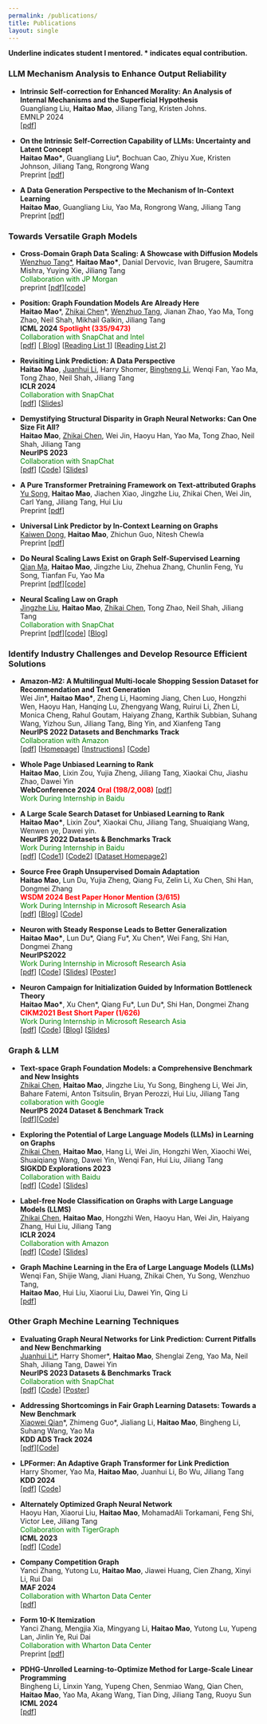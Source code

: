 ```yaml
---
permalink: /publications/
title: Publications
layout: single
---
```

**Underline indicates student I mentored. * indicates equal contribution.**


### LLM Mechanism Analysis to Enhance Output Reliability
<ul>
  <li>
      <p>
        <strong>Intrinsic Self-correction for Enhanced Morality: An Analysis of Internal Mechanisms and the Superficial Hypothesis</strong> <br>
        Guangliang Liu, <strong>Haitao Mao</strong>, Jiliang Tang, Kristen Johns.<br>
        EMNLP 2024 <br> [<a href="https://arxiv.org/abs/2407.15286">pdf</a>]
      </p>
  </li>
  <li>
      <p>
        <strong>On the Intrinsic Self-Correction Capability of LLMs: Uncertainty and Latent Concept </strong> <br>
        <strong>Haitao Mao*</strong>, Guangliang Liu*, Bochuan Cao, Zhiyu Xue, Kristen Johnson, Jiliang Tang, Rongrong Wang<br>
        Preprint [<a href="https://arxiv.org/abs/2406.02378">pdf</a>]
      </p>
  </li>
  <li>
      <p>
        <strong>A Data Generation Perspective to the Mechanism of In-Context Learning </strong> <br>
        <strong>Haitao Mao</strong>, Guangliang Liu, Yao Ma, Rongrong Wang, Jiliang Tang <br>
        Preprint [<a href="https://arxiv.org/abs/2402.02212">pdf</a>]
      </p>
  </li>
</ul>


### Towards Versatile Graph Models
<ul>
  <li>
        <p>
            <strong>Cross-Domain Graph Data Scaling: A Showcase with Diffusion Models</strong><br>
            <u>Wenzhuo Tang*</u>, <strong>Haitao Mao*</strong>, Danial Dervovic, Ivan Brugere, Saumitra Mishra, Yuying Xie, Jiliang Tang<br>
            <font color="green">Collaboration with JP Morgan</font> <br>
            preprint [<a href="https://arxiv.org/abs/2406.01899">pdf</a>][<a href="https://github.com/WenzhuoTang/UniAug">code</a>]
        </p>
    </li>
  <li>
      <p>
          <strong>Position: Graph Foundation Models Are Already Here</strong><br>
          <strong>Haitao Mao</strong>*, <u>Zhikai Chen</u>*, <u>Wenzhuo Tang</u>, Jianan Zhao, Yao Ma, Tong Zhao, Neil Shah, Mikhail Galkin, Jiliang Tang <br>
          <strong>ICML 2024 <font color="red">Spotlight (335/9473) </font>  </strong><br> 
          <font color="green">Collaboration with SnapChat and Intel</font> <br>
          [<a href="https://arxiv.org/abs/2402.02216.pdf">pdf</a>]
          [<a href="https://towardsdatascience.com/foundation-models-in-graph-geometric-deep-learning-f363e2576f58"> Blog</a>]
          [<a href="https://github.com/CurryTang/Towards-Graph-Foundation-Models-New-perspective-">Reading List 1</a>]
          [<a href="https://github.com/CurryTang/Towards-graph-foundation-models">Reading List 2</a>]
      </p>
    </li>
    <li>
        <p>
            <strong>Revisiting Link Prediction: A Data Perspective</strong><br>
            <strong>Haitao Mao</strong>, <u>Juanhui Li</u>, Harry Shomer, <u>Bingheng Li</u>, Wenqi Fan, Yao Ma, Tong Zhao, Neil Shah, Jiliang Tang <br>
            <strong>ICLR 2024</strong>  <br>
            <font color="green">Collaboration with SnapChat</font> <br>
            [<a href="https://arxiv.org/abs/2310.00793.pdf">pdf</a>]
            [<a href="https://github.com/HaitaoMao/HaitaoMao.github.io/blob/master/_files/LinkPrediction.pdf">Slides</a>] 
        </p>
    </li>
    <li>
      <p>
          <strong>Demystifying Structural Disparity in Graph Neural Networks: Can One Size Fit All?</strong><br>
          <strong>Haitao Mao</strong>, <u>Zhikai Chen</u>, Wei Jin, Haoyu Han, Yao Ma, Tong Zhao, Neil Shah, Jiliang Tang <br>
          <strong>NeurIPS 2023</strong> <br>
          <font color="green">Collaboration with SnapChat</font> <br>
          [<a href="https://arxiv.org/abs/2306.01323.pdf">pdf</a>]
          [<a href="https://github.com/HaitaoMao/Demystify-structural-disparity">Code</a>] 
          [<a href="https://github.com/HaitaoMao/HaitaoMao.github.io/blob/master/_files/NodeClassification.pdf">Slides</a>] 
      </p>
    </li>
    <li>
        <p>
            <strong>A Pure Transformer Pretraining Framework on Text-attributed Graphs</strong><br>
            <u>Yu Song</u>, <strong>Haitao Mao</strong>, Jiachen Xiao, Jingzhe Liu, Zhikai Chen, Wei Jin, Carl Yang, Jiliang Tang, Hui Liu<br>
            Preprint [<a href="https://arxiv.org/abs/2406.13873v1">pdf</a>]
        </p>
    </li>
    <li>
        <p>
            <strong>Universal Link Predictor by In-Context Learning on Graphs</strong><br>
            <u>Kaiwen Dong</u>, <strong>Haitao Mao</strong>, Zhichun Guo, Nitesh Chewla<br>
            Preprint [<a href="https://arxiv.org/abs/2402.07738.pdf">pdf</a>]
        </p>
    </li>
    <li>
        <p>
            <strong>Do Neural Scaling Laws Exist on Graph Self-Supervised Learning</strong><br>
            <u>Qian Ma</u>, <strong>Haitao Mao</strong>, Jingzhe Liu, Zhehua Zhang, Chunlin Feng, Yu Song, Tianfan Fu, Yao Ma<br>
            Preprint [<a href="https://arxiv.org/abs/2408.11243">pdf</a>][<a href="https://github.com/GraphSSLScaling/GraphSSLScaling">code</a>]
        </p>
    </li>
    <li>
      <p>
          <strong>Neural Scaling Law on Graph</strong><br>
          <u>Jingzhe Liu</u>, <strong>Haitao Mao</strong>, <u>Zhikai Chen</u>, Tong Zhao, Neil Shah, Jiliang Tang <br>
          <font color="green">Collaboration with SnapChat</font> <br>
          Preprint [<a href="https://arxiv.org/abs/2402.02054.pdf">pdf</a>][<a href="https://github.com/Liu-Jingzhe/graph-scaling-laws">code</a>]
          [<a href="https://medium.com/@jeongiitae/neural-scaling-laws-on-graphs-do-you-believe-is-there-strong-related-between-model-data-size-ebd139778928">Blog</a>]  
      </p>
    </li>
</ul>

### Identify Industry Challenges and Develop Resource Efficient Solutions
<ul>
  <li>
      <p>
        <strong>Amazon-M2: A Multilingual Multi-locale Shopping Session Dataset for Recommendation and Text Generation </strong><br>
        Wei Jin*, <strong>Haitao Mao*</strong>, Zheng Li, Haoming Jiang, Chen Luo, Hongzhi Wen, Haoyu Han, Hanqing Lu, Zhengyang Wang, Ruirui Li, Zhen Li, Monica Cheng, Rahul Goutam, Haiyang Zhang, Karthik Subbian, Suhang Wang, Yizhou Sun, Jiliang Tang, Bing Yin, and Xianfeng Tang  <br>
        <strong>NeurIPS 2022 Datasets and Benchmarks Track</strong> <br> 
        <font color="green">Collaboration with Amazon</font> <br>
        [<a href="https://arxiv.org/abs/2307.09688.pdf">pdf</a>]
        [<a href="https://kddcup23.github.io/">Homepage</a>]
        [<a href="https://www.aicrowd.com/challenges/amazon-kdd-cup-23-multilingual-recommendation-challenge">Instructions</a>]
        [<a href="https://github.com/HaitaoMao/Amazon-M2">Code</a>]
      </p>
    </li>
  <li>
      <p>
          <strong>Whole Page Unbiased Learning to Rank </strong><br>
          <strong>Haitao Mao</strong>, Lixin Zou, Yujia Zheng, Jiliang Tang, Xiaokai Chu, Jiashu Zhao, Dawei Yin <br> 
          <strong> WebConference 2024</strong> <font color="red"><strong>Oral </strong> <strong>(198/2,008)</strong> </font> [<a href="https://arxiv.org/abs/2210.10718.pdf">pdf</a>]<br>
          <font color="green">Work During Internship in Baidu</font> <br>
      </p>
    </li>
  <li>
      <p>
        <strong>A Large Scale Search Dataset for Unbiased Learning to Rank </strong> <br>
        <strong>Haitao Mao*</strong>, Lixin Zou*, Xiaokai Chu, Jiliang Tang, Shuaiqiang Wang, Wenwen ye, Dawei yin. <br>
        <strong>NeurIPS 2022 Datasets & Benchmarks Track</strong> <br> 
        <font color="green">Work During Internship in Baidu</font> <br>
        [<a href="https://arxiv.org/abs/2207.03051">pdf</a>]
        [<a href="https://github.com/ChuXiaokai/baidu_ultr_dataset">Code1</a>]
        [<a href="https://github.com/ChuXiaokai/WSDMCUP_BaiduPLM_Paddle">Code2</a>]
        [<a href="https://searchscience.baidu.com/dataset.html">Dataset Homepage2</a>]
      </p>
    </li>
    <li>
    <p>
        <strong>Source Free Graph Unsupervised Domain Adaptation </strong><br>
        <strong>Haitao Mao</strong>, Lun Du, Yujia Zheng, Qiang Fu, Zelin Li, Xu Chen, Shi Han, Dongmei Zhang <br>
        <strong><font color="red">WSDM 2024 Best Paper Honor Mention (3/615)</font></strong> <br>
        <font color="green">Work During Internship in Microsoft Research Asia</font> <br>
        [<a href="https://arxiv.org/abs/2112.00955.pdf">pdf</a>]
        [<a href="https://haitaomao.github.io/categories/sourcefree/">Blog</a>]
        [<a href="https://github.com/HaitaoMao/SOGA">Code</a>]
    </p>  
  </li>
  <li>
      <p>
        <strong>Neuron with Steady Response Leads to Better Generalization</strong><br>
        <strong>Haitao Mao*</strong>, Lun Du*, Qiang Fu*, Xu Chen*, Wei Fang, Shi Han, Dongmei Zhang <br>
        <strong>NeurIPS2022</strong><br> 
        <font color="green">Work During Internship in Microsoft Research Asia</font> <br>
        [<a href="https://arxiv.org/abs/2111.15414.pdf">pdf</a>]
        [<a href="https://github.com/HaitaoMao/Neuron-with-Steady-Response-Leads-to-Better-Generalization">Code</a>] 
        [<a href="https://github.com/HaitaoMao/HaitaoMao.github.io/blob/master/_files/NSR-AITIME.pdf">Slides</a>]
        [<a href="https://neurips.cc/media/PosterPDFs/NeurIPS%202022/54444.png?t=1668603047.5147302">Poster</a>]
      </p>
    </li>
    <li>
      <p>
        <strong> Neuron Campaign for Initialization Guided by Information Bottleneck Theory </strong><br>
        <strong>Haitao Mao*</strong>, Xu Chen*, Qiang Fu*, Lun Du*, Shi Han, Dongmei Zhang <br>
        <font color="red"><strong>CIKM2021 Best Short Paper (1/626)</strong></font><br>
        <font color="green">Work During Internship in Microsoft Research Asia</font> <br>
        [<a href="https://arxiv.org/abs/2108.06530.pdf">pdf</a>]
        [<a href="https://github.com/HaitaoMao/Neuron-Campaign-for-Initialization-Guided-by-Information-Bottleneck-Theory">Code</a>]
        [<a href="https://haitaomao.github.io/categories/neuronCampaign/">Blog</a>]
        [<a href="https://github.com/haitaomao/haitaomao.github.io/blob/master/_files/CIKM2021/AITime%20CIKM21%20-%20Neuron%20Campaign.pdf">Slides</a>]
      </p>
    </li>
</ul>

### Graph & LLM
<ul>
  <li>
        <p>
            <strong>Text-space Graph Foundation Models: a Comprehensive Benchmark and New Insights</strong><br>
            <u>Zhikai Chen</u>, <strong>Haitao Mao</strong>, Jingzhe Liu, Yu Song, Bingheng Li, Wei Jin, Bahare Fatemi, Anton Tsitsulin, Bryan Perozzi, Hui Liu, Jiliang Tang <br>
            <font color="green">collaboration with Google</font> <br>
            <strong>NeurIPS 2024 Dataset & Benchmark Track</strong><br>
            [<a href="https://arxiv.org/abs/2406.10727">pdf</a>][<a href="https://github.com/CurryTang/TSGFM">Code</a>]
        </p>
    </li>
  <li>
      <p>
          <strong>Exploring the Potential of Large Language Models (LLMs) in Learning on Graphs </strong><br>
          <u>Zhikai Chen</u>, <strong>Haitao Mao</strong>, Hang Li, Wei Jin, Hongzhi Wen, Xiaochi Wei, Shuaiqiang Wang, Dawei Yin, Wenqi Fan, Hui Liu, Jiliang Tang <br>
          <strong>SIGKDD Explorations 2023</strong> <br>
          <font color="green">Collaboration with Baidu</font> <br>
          [<a href="https://arxiv.org/abs/2307.03393.pdf">pdf</a>]
          [<a href="https://github.com/CurryTang/Graph-LLM">Code</a>]
          [<a href="https://www.cse.msu.edu/~tangjili/talks/LLMs-LOG.pdf">Slides</a>]
        </p>
    </li>
    <li>
        <p>
            <strong>Label-free Node Classification on Graphs with Large Language Models (LLMS)</strong><br>
            <u>Zhikai Chen</u>, <strong>Haitao Mao</strong>, Hongzhi Wen, Haoyu Han, Wei Jin, Haiyang Zhang, Hui Liu, Jiliang Tang <br>
            <strong>ICLR 2024</strong> <br> 
            <font color="green">Collaboration with Amazon</font> <br>
            [<a href="https://arxiv.org/abs/2310.04668.pdf">pdf</a>]
            [<a href="https://github.com/CurryTang/LLMGNN">Code</a>]
            [<a href="https://github.com/HaitaoMao/HaitaoMao.github.io/blob/master/_files/LABELFREE.pdf">Slides</a>]
        </p>
    </li>
  <li>
      <p>
          <strong>Graph Machine Learning in the Era of Large Language Models (LLMs)</strong><br>
          Wenqi Fan, Shijie Wang, Jiani Huang, Zhikai Chen, Yu Song, Wenzhuo Tang,<br> <strong>Haitao Mao</strong>, Hui Liu, Xiaorui Liu, Dawei Yin, Qing Li<br>
          [<a href="https://arxiv.org/abs/2404.14928">pdf</a>]
      </p>
    </li>
</ul>


### Other Graph Mechine Learning Techniques

<ul>
  <li>
      <p>
        <strong> Evaluating Graph Neural Networks for Link Prediction: Current Pitfalls and New Benchmarking </strong> <br>
        <u>Juanhui Li*</u>, Harry Shomer*, <strong>Haitao Mao</strong>, Shenglai Zeng, Yao Ma, Neil Shah, Jiliang Tang, Dawei Yin <br>
        <strong>NeurIPS 2023 Datasets & Benchmarks Track</strong> <br> 
        <font color="green">Collaboration with SnapChat</font> <br>
        [<a href="https://arxiv.org/abs/2306.10453.pdf">pdf</a>]
        [<a href="https://github.com/Juanhui28/HeaRT">Code</a>]
        [<a href="https://neurips.cc/media/PosterPDFs/NeurIPS%202023/73552.png?t=1697474274.198515">Poster</a>]
      </p>
    </li>
    <li>
      <p>
          <strong>Addressing Shortcomings in Fair Graph Learning Datasets: Towards a New Benchmark</strong><br>
          <u>Xiaowei Qian</u>*, Zhimeng Guo*, Jialiang Li, <strong>Haitao Mao</strong>, Bingheng Li, Suhang Wang, Yao Ma  <br>
          <strong>KDD ADS Track 2024</strong> <br>
          [<a href="https://arxiv.org/abs/2403.06017.pdf">pdf</a>][<a href="https://github.com/XweiQ/Benchmark-GraphFairness">Code</a>]
      </p>
    </li>
  <li>
      <p>
          <strong>LPFormer: An Adaptive Graph Transformer for Link Prediction</strong><br>
          Harry Shomer, Yao Ma, <strong>Haitao Mao</strong>,  Juanhui Li, Bo Wu, Jiliang Tang <br>
          <strong>KDD 2024</strong> <br>  
          [<a href="https://arxiv.org/abs/2310.11009.pdf">pdf</a>]
          [<a href="https://github.com/HarryShomer/LPFormer">Code</a>]
      </p>
    </li>
  <li>
      <p>
          <strong>Alternately Optimized Graph Neural Network </strong><br>
          Haoyu Han, Xiaorui Liu, <strong>Haitao Mao</strong>,  MohamadAli Torkamani, Feng Shi, Victor Lee, Jiliang Tang  <br>
          <font color="green">Collaboration with TigerGraph</font> <br>
          <strong>ICML 2023</strong>  <br>
          [<a href="https://arxiv.org/abs/2206.03638.pdf">pdf</a>]
          [<a href="https://github.com/haoyuhan1/ALT-OPT/">Code</a>]
      </p>
    </li>
        <li>
      <p>
        <strong> Company Competition Graph </strong> <br>
        Yanci Zhang, Yutong Lu, <strong>Haitao Mao</strong>, Jiawei Huang, Cien Zhang, Xinyi Li, Rui Dai <br>
        <strong>MAF 2024</strong> <br>
        <font color="green">Collaboration with Wharton Data Center</font> <br>
        [<a href="https://arxiv.org/abs/2304.00323.pdf">pdf</a>]<br>
      </p>
    </li>
  <li>
      <p>
        <strong> Form 10-K Itemization </strong> <br>
        Yanci Zhang, Mengjia Xia, Mingyang Li, <strong>Haitao Mao</strong>, Yutong Lu, Yupeng Lan, Jinlin Ye, Rui Dai <br>
        <font color="green">Collaboration with Wharton Data Center</font> <br>
        Preprint [<a href="https://arxiv.org/abs/2303.04688.pdf">pdf</a>]
      </p>
    </li>
    <li>
      <p>
          <strong>PDHG-Unrolled Learning-to-Optimize Method for Large-Scale Linear Programming</strong><br>
          Bingheng Li, Linxin Yang, Yupeng Chen, Senmiao Wang, Qian Chen, <strong>Haitao Mao</strong>, Yao Ma, Akang Wang, Tian Ding, Jiliang Tang, Ruoyu Sun <br>
          <strong>ICML 2024</strong><br> 
          [<a href="https://arxiv.org/abs/2406.01908">pdf</a>]
      </p>
    </li>
</ul>
